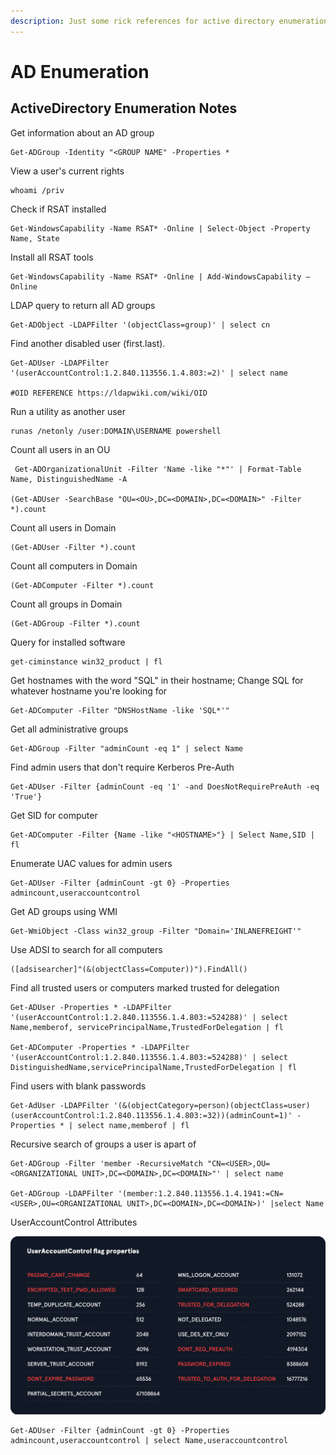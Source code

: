 ```yaml
---
description: Just some rick references for active directory enumeration
---
```


# AD Enumeration

## ActiveDirectory Enumeration Notes

Get information about an AD group

```text
Get-ADGroup -Identity "<GROUP NAME" -Properties *
```

View a user's current rights

```text
whoami /priv
```

Check if RSAT installed

```text
Get-WindowsCapability -Name RSAT* -Online | Select-Object -Property Name, State
```

Install all RSAT tools

```text
Get-WindowsCapability -Name RSAT* -Online | Add-WindowsCapability –Online
```

LDAP query to return all AD groups

```text
Get-ADObject -LDAPFilter '(objectClass=group)' | select cn
```

Find another disabled user \(first.last\).

```text
Get-ADUser -LDAPFilter '(userAccountControl:1.2.840.113556.1.4.803:=2)' | select name

#OID REFERENCE https://ldapwiki.com/wiki/OID
```

Run a utility as another user

```text
runas /netonly /user:DOMAIN\USERNAME powershell
```

Count all users in an OU

```text
 Get-ADOrganizationalUnit -Filter 'Name -like "*"' | Format-Table Name, DistinguishedName -A

(Get-ADUser -SearchBase "OU=<OU>,DC=<DOMAIN>,DC=<DOMAIN>" -Filter *).count
```

Count all users in Domain

```text
(Get-ADUser -Filter *).count
```

Count all computers in Domain

```text
(Get-ADComputer -Filter *).count
```

Count all groups in Domain

```text
(Get-ADGroup -Filter *).count
```

Query for installed software

```text
get-ciminstance win32_product | fl
```

Get hostnames with the word "SQL" in their hostname; Change SQL for whatever hostname you're looking for

```text
Get-ADComputer -Filter "DNSHostName -like 'SQL*'"
```

Get all administrative groups

```text
Get-ADGroup -Filter "adminCount -eq 1" | select Name
```

Find admin users that don't require Kerberos Pre-Auth

```text
Get-ADUser -Filter {adminCount -eq '1' -and DoesNotRequirePreAuth -eq 'True'}
```

Get SID for computer

```text
Get-ADComputer -Filter {Name -like "<HOSTNAME>"} | Select Name,SID | fl
```

Enumerate UAC values for admin users

```text
Get-ADUser -Filter {adminCount -gt 0} -Properties admincount,useraccountcontrol
```

Get AD groups using WMI

```text
Get-WmiObject -Class win32_group -Filter "Domain='INLANEFREIGHT'"
```

Use ADSI to search for all computers

```text
([adsisearcher]"(&(objectClass=Computer))").FindAll()
```

Find all trusted users or computers marked trusted for delegation

```text
Get-ADUser -Properties * -LDAPFilter '(userAccountControl:1.2.840.113556.1.4.803:=524288)' | select Name,memberof, servicePrincipalName,TrustedForDelegation | fl

Get-ADComputer -Properties * -LDAPFilter '(userAccountControl:1.2.840.113556.1.4.803:=524288)' | select DistinguishedName,servicePrincipalName,TrustedForDelegation | fl
```

Find users with blank passwords

```text
Get-AdUser -LDAPFilter '(&(objectCategory=person)(objectClass=user)(userAccountControl:1.2.840.113556.1.4.803:=32))(adminCount=1)' -Properties * | select name,memberof | fl
```

Recursive search of groups a user is apart of

```text
Get-ADGroup -Filter 'member -RecursiveMatch "CN=<USER>,OU=<ORGANIZATIONAL UNIT>,DC=<DOMAIN>,DC=<DOMAIN>"' | select name

Get-ADGroup -LDAPFilter '(member:1.2.840.113556.1.4.1941:=CN=<USER>,OU=<ORGANIZATIONAL UNIT>,DC=<DOMAIN>,DC=<DOMAIN>)' |select Name
```

UserAccountControl Attributes

![UAC Attributes](../../.gitbook/assets/image%20%28168%29.png)

```text
Get-ADUser -Filter {adminCount -gt 0} -Properties admincount,useraccountcontrol | select Name,useraccountcontrol
```



